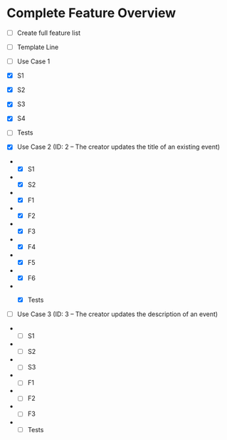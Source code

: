 ﻿# Complete Feature Overview

* [ ] Create full feature list  
* [ ] Template Line


* [ ] Use Case 1
- [X] S1
- [X] S2
- [X] S3
- [X] S4
- [ ] Tests
  
  

* [X] Use Case 2 (ID: 2 – The creator updates the title of an existing event)  
- - [X] S1  
- - [X] S2  
- - [X] F1  
- - [X] F2
- - [X] F3  
- - [X] F4  
- - [X] F5  
- - [X] F6  
- - [X] Tests


* [ ] Use Case 3 (ID: 3 – The creator updates the description of an event)
- - [ ] S1
- - [ ] S2
- - [ ] S3
- - [ ] F1
- - [ ] F2
- - [ ] F3
- - [ ] Tests  